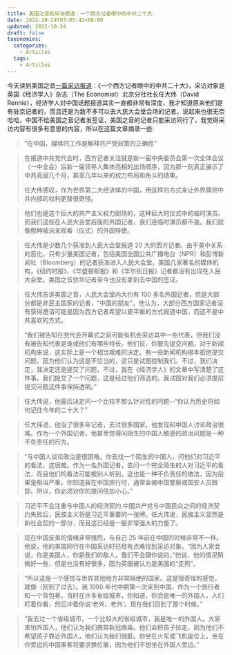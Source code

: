 ```yaml
---
title: 美国之音的采访报道：一个西方记者眼中的中共二十大
date: 2022-10-24T03:05:42+08:00
updated: 2022-10-24
draft: false
taxonomies:
  categories:
    - Articles
  tags:
    - Articles
---
```


今天读到美国之音[一篇采访报道](https://www.voachinese.com/a/china-20th-party-congress--david-rennie-interview-20221023/6801890.html)：《一个西方记者眼中的中共二十大》，采访对象是英国《经济学人》杂志（The Economist）北京分社社长任大伟（David Rennie），经济学人对中国话题报道其实一直都非常有深度，我才知道原来他们是有驻京记者的，而且还是为数不多可以去大民大会堂会场的记者。说起来也很无奈哈哈，中国不给美国之音记者发签证，美国之音的记者只能采访同行了，我觉得采访内容有很多有意思的内容，所以在这篇文章摘录一些:

> ”在中国，媒体的工作是解释共产党政策的正确性“

<!-- more -->

> 在报道中共党代会时，西方记者关注就是新一届中央委员会第一次全体会议（一中全会）后新一届领导人集体亮相的出场顺序，因为那一刻真正展示了中共高层几个月，甚至几年以来的权力布局和角斗的结果。
>
> 任大伟感叹，作为世界第二大经济体的中国，用这样的方式来让外界猜测中共内部的权利更替很奇怪。

> 他们也是这个巨大的共产主义权力剧场的，这种巨大的仪式中的临时演员。而我们这些在人民大会堂后面的外国记者，我们连临时演员都不是。我们就像那种被派来观看（仪式）的外国特使。

> 任大伟是少数几个获准到人民大会堂报道 20 大的西方记者。由于美中关系的恶化，只有少量美国记者，包括美国全国公共广播电台（NPR）和彭博新闻社（Bloomberg）的记者获准进入人民大会堂。美国几家著名的媒体机构，《纽约时报》、《华盛顿邮报》和《华尔街日报》记者都没有出现在人民大会堂。美国之音驻华记者至今也没有拿到去中国的签证。

> 任大伟告诉美国之音，人民大会堂内大约有 100 多名外国记者，但是大部分都是非民主国家的记者，“中国的朋友”。他认为，大部分西方国家记者没有获得邀请可能是因为西方记者希望以更平衡的方式报道中国，而这不是中共喜欢的方式。
>
> “我们被告知在党代会开幕式之前可能有机会采访其中一些代表，但我们没有被告知代表是谁或他们有哪些特长。他们说，你要先提交问题。对于新闻机构来说，这实际上是一个相当艰难的决定。有一些新闻机构根本拒绝提交问题，因为他们认为这是不恰当的，这只是试图控制我们。不过，我们决定，我决定还是提交了问题，不过，我在《经济学人》的文章中写清楚了这件事。我们提交了一个问题，这是经过他们筛选的。我试图对我们必须提前提交问题这件事保持透明。”

> 任大伟说，他最后决定问一个比较不那么针对性的问题--“你认为历史将如何记住今年的二十大？”

> 任大伟说，他当了很多年记者，去过很多国家。他发现和中国人讨论政治很难。作为一个外国记者，他甚至觉得问陌生的中国人敏感的政治问题是一种不负责任的行为。

> “与中国人谈论政治是很困难。你去找一个陌生的中国人，问他们对习近平的看法，这很难。作为一名外国记者，去问一个完全陌生的人对习近平的看法，而且他们的看法可能被别人听到，这也是一种不负责任的做法，因为后果是相当严重。你知道我在中国旅行时，通常会被中国警察或国安人员跟踪。所以，你必须对你的提问倍加小心。”

> 习近平不会注重与中国人的经济契约,中国共产党与中国民众之间的经济契约失败后，民族主义将是习近平重要的一张牌。任大伟说，民族主义显然是新社会契约一部分，而且这已经是一股非常强大的力量了。

> 现在中国反美的情绪非常强烈，与自己 25 年前在中国的时候非常不一样。他说，他的美国同行在中国采访时已经有点难找到采访对象。“因为人家会说，你是美国人，你是我们的敌人，我们不会跟你说的。”他说，他的情况稍微好一些，但是也没有好很多，因为英国被认为是美国的“走狗”。

> “所以这是一个感觉与世界其他地方非常隔绝的国家。这是很奇怪的感觉，就像（回到了过去）。我 1990 年代中期第一次来到中国，作为一个旅行者和一个背包客。当时在许多省级城市，你知道，你会是唯一的外国人，人们盯着你看，然后冲着你说‘老外、老外’。现在我们回到了那个时候。”

> “我去过一个省级城市，一个比较大的省级城市，我是唯一的外国人。大家害怕外国人，他们认为我们携带新冠病毒。他们会把孩子拉走，因为他们不希望孩子靠近外国人，他们认为我们很脏。你坐在火车或飞机座位上，坐在你旁边的中国乘客将要求换位置，因为他们不想坐在外国人旁边。”
